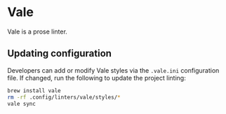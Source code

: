 # Vale

Vale is a prose linter.

## Updating configuration

Developers can add or modify Vale styles via the `.vale.ini` configuration file. If changed, run the following to update
the project linting:

```bash
brew install vale
rm -rf .config/linters/vale/styles/*
vale sync
```
